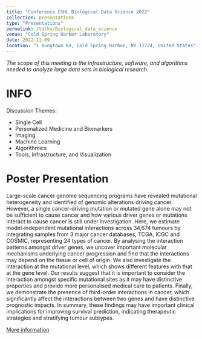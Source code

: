 ```yaml
---
title: "Conference CSHL Biological Data Science 2022"
collection: presentations
type: "Presentations"
permalink: /talks/Biological_data_science
venue: "Cold Spring Harbor Laboratory"
date: 2022-11-09
location: "1 Bungtown Rd, Cold Spring Harbor, NY 11724, United States"
---
```


*The scope of this meeting is the infrastructure, software, and algorithms needed to analyze large data sets in biological research.*

INFO
======

Discussion Themes:

- Single Cell
- Personalized Medicine and Biomarkers
- Imaging
- Machine Learning
- Algorithmics
- Tools, Infrastructure, and Visualization


Poster Presentation
======
Large-scale cancer genome sequencing programs have revealed mutational heterogeneity and identified of genomic alterations driving cancer. However, a single cancer-driving mutation or mutated gene alone may not be sufficient to cause cancer and how various driver genes or mutations interact to cause cancer is still under investigation. Here, we estimate model-independent mutational interactions across 34,674 tumours by integrating samples from 3 major cancer databases, TCGA, ICGC and COSMIC, representing 24 types of cancer. By analysing the interaction patterns amongst driver genes, we uncover important molecular mechanisms underlying cancer progression and find that the interactions may depend on the tissue or cell of origin. We also investigate the interaction at the mutational level, which shows different features with that at the gene level. Our results suggest that it is important to consider the interaction amongst specific mutational sites as it may have distinctive properties and provide more personalised medical care to patients. Finally, we demonstrate the presence of third-order interactions in cancer, which significantly affect the interactions between two genes and have distinctive prognostic impacts. In summary, these findings may have important clinical implications for improving survival prediction, indicating therapeutic strategies and stratifying tumour subtypes.

[More information](/images/CSHL_poster_Yuelin_Final.pdf)


